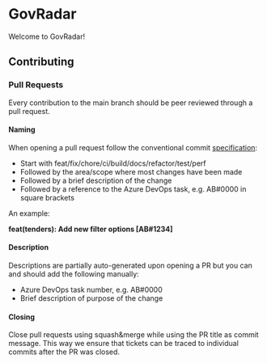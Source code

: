# GovRadar
Welcome to GovRadar!

## Contributing

### Pull Requests
Every contribution to the main branch should be peer reviewed through a pull request.

#### Naming
When opening a pull request follow the conventional commit [specification](https://www.conventionalcommits.org/en/v1.0.0/):
- Start with feat/fix/chore/ci/build/docs/refactor/test/perf
- Followed by the area/scope where most changes have been made
- Followed by a brief description of the change
- Followed by a reference to the Azure DevOps task, e.g. AB#0000 in square brackets

An example:

**feat(tenders): Add new filter options [AB#1234]**

#### Description
Descriptions are partially auto-generated upon opening a PR but you can and should add the following manually:
- Azure DevOps task number, e.g. AB#0000
- Brief description of purpose of the change

#### Closing
Close pull requests using squash&merge while using the PR title as commit message. This way we ensure that tickets can be traced to individual commits after the PR was closed.
